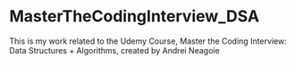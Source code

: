 # MasterTheCodingInterview_DSA
This is my work related to the Udemy Course, Master the Coding Interview: Data Structures + Algorithms, created by Andrei Neagoie
